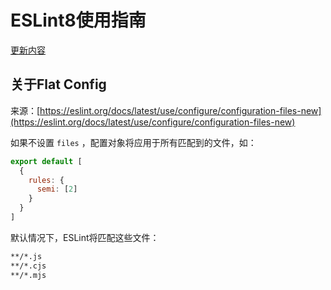 # ESLint8使用指南

[更新内容](https://eslint.org/blog/2021/06/whats-coming-in-eslint-8.0.0)

## 关于Flat Config

来源：[https://eslint.org/docs/latest/use/configure/configuration-files-new](https://eslint.org/docs/latest/use/configure/configuration-files-new)

如果不设置 `files` ，配置对象将应用于所有匹配到的文件，如：

```js
export default [
  {
    rules: {
      semi: [2]
    }
  }
]
```

默认情况下，ESLint将匹配这些文件：

```bash
**/*.js
**/*.cjs
**/*.mjs
```


